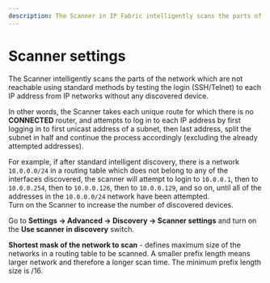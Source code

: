 ```yaml
---
description: The Scanner in IP Fabric intelligently scans the parts of the network which are not reachable using standard methods by testing the login (SSH/Telnet)...
---
```


# Scanner settings

The Scanner intelligently scans the parts of the network which are not
reachable using standard methods by testing the login (SSH/Telnet) to
each IP address from IP networks without any discovered device.

In other words, the Scanner takes each unique route for which there is
no **CONNECTED** router, and attempts to log in to each IP address by first
logging in to first unicast address of a subnet, then last address,
split the subnet in half and continue the process accordingly (excluding
the already attempted addresses).

For example, if after standard intelligent discovery, there is a network
`10.0.0.0/24` in a routing table which does not belong to any of the
interfaces discovered, the scanner will attempt to login to `10.0.0.1`,
then to `10.0.0.254`, then to `10.0.0.126`, then to `10.0.0.129`, and so on,
until all of the addresses in the `10.0.0.0/24` network have been
attempted.  
Turn on the Scanner to increase the number of discovered devices.

Go to **Settings → Advanced → Discovery → Scanner settings** and turn
on the **Use scanner in discovery** switch.

**Shortest mask of the network to scan** - defines maximum size of the
networks in a routing table to be scanned. A smaller prefix length means
larger network and therefore a longer scan time. The minimum prefix
length size is /16.
